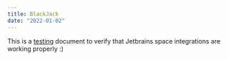 ```yaml
---
title: BlackJack
date: "2022-01-02"
---
```


This is a [testing](https://github.com/Squidtoon99/blackjack) document to verify that Jetbrains space integrations are working properly :)

